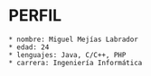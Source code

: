 PERFIL
=======================================
	* nombre: Miguel Mejías Labrador
	* edad: 24
	* lenguajes: Java, C/C++, PHP
	* carrera: Ingeniería Informática
